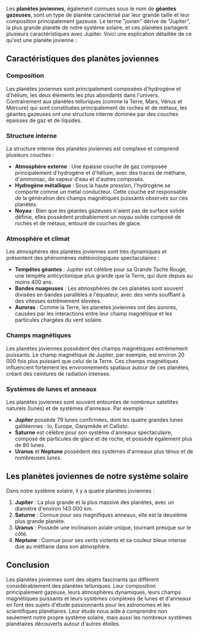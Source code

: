 Les **planètes joviennes**, également connues sous le nom de **géantes gazeuses**, sont un type de planète caractérisé par leur grande taille et leur composition principalement gazeuse. Le terme "jovien" dérive de "Jupiter", la plus grande planète de notre système solaire, et ces planètes partagent plusieurs caractéristiques avec Jupiter. Voici une explication détaillée de ce qu'est une planète jovienne :

## Caractéristiques des planètes joviennes

### Composition
Les planètes joviennes sont principalement composées d'hydrogène et d'hélium, les deux éléments les plus abondants dans l'univers. Contrairement aux planètes telluriques (comme la Terre, Mars, Vénus et Mercure) qui sont constituées principalement de roches et de métaux, les géantes gazeuses ont une structure interne dominée par des couches épaisses de gaz et de liquides.

### Structure interne
La structure interne des planètes joviennes est complexe et comprend plusieurs couches :
- **Atmosphère externe** : Une épaisse couche de gaz composée principalement d'hydrogène et d'hélium, avec des traces de méthane, d'ammoniac, de vapeur d'eau et d'autres composés.
- **Hydrogène métallique** : Sous la haute pression, l'hydrogène se comporte comme un métal conducteur. Cette couche est responsable de la génération des champs magnétiques puissants observés sur ces planètes.
- **Noyau** : Bien que les géantes gazeuses n'aient pas de surface solide définie, elles possèdent probablement un noyau solide composé de roches et de métaux, entouré de couches de glace.

### Atmosphère et climat
Les atmosphères des planètes joviennes sont très dynamiques et présentent des phénomènes météorologiques spectaculaires :
- **Tempêtes géantes** : Jupiter est célèbre pour sa Grande Tache Rouge, une tempête anticyclonique plus grande que la Terre, qui dure depuis au moins 400 ans.
- **Bandes nuageuses** : Les atmosphères de ces planètes sont souvent divisées en bandes parallèles à l'équateur, avec des vents soufflant à des vitesses extrêmement élevées.
- **Auroras** : Comme la Terre, les planètes joviennes ont des aurores, causées par les interactions entre leur champ magnétique et les particules chargées du vent solaire.

### Champs magnétiques
Les planètes joviennes possèdent des champs magnétiques extrêmement puissants. Le champ magnétique de Jupiter, par exemple, est environ 20 000 fois plus puissant que celui de la Terre. Ces champs magnétiques influencent fortement les environnements spatiaux autour de ces planètes, créant des ceintures de radiation intenses.

### Systèmes de lunes et anneaux
Les planètes joviennes sont souvent entourées de nombreux satellites naturels (lunes) et de systèmes d'anneaux. Par exemple :
- **Jupiter** possède 79 lunes confirmées, dont les quatre grandes lunes galiléennes : Io, Europe, Ganymède et Callisto.
- **Saturne** est célèbre pour son système d'anneaux spectaculaire, composé de particules de glace et de roche, et possède également plus de 80 lunes.
- **Uranus** et **Neptune** possèdent des systèmes d'anneaux plus ténus et de nombreuses lunes.

## Les planètes joviennes de notre système solaire
Dans notre système solaire, il y a quatre planètes joviennes :
1. **Jupiter** : La plus grande et la plus massive des planètes, avec un diamètre d'environ 143 000 km.
2. **Saturne** : Connue pour ses magnifiques anneaux, elle est la deuxième plus grande planète.
3. **Uranus** : Possède une inclinaison axiale unique, tournant presque sur le côté.
4. **Neptune** : Connue pour ses vents violents et sa couleur bleue intense due au méthane dans son atmosphère.

## Conclusion
Les planètes joviennes sont des objets fascinants qui diffèrent considérablement des planètes telluriques. Leur composition principalement gazeuse, leurs atmosphères dynamiques, leurs champs magnétiques puissants et leurs systèmes complexes de lunes et d'anneaux en font des sujets d'étude passionnants pour les astronomes et les scientifiques planétaires. Leur étude nous aide à comprendre non seulement notre propre système solaire, mais aussi les nombreux systèmes planétaires découverts autour d'autres étoiles.